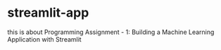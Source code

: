 # streamlit-app
this is about Programming Assignment - 1: Building a Machine  Learning Application with Streamlit
